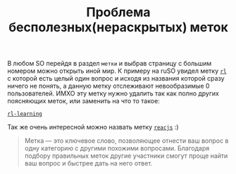 ﻿---
title: "Проблема бесполезных(нераскрытых) меток"
se.owner.user_id: 457820
se.owner.display_name: "DaYa"
se.owner.link: "https://ru.meta.stackoverflow.com/users/457820/daya"
se.link: "https://ru.meta.stackoverflow.com/questions/12213/%d0%9f%d1%80%d0%be%d0%b1%d0%bb%d0%b5%d0%bc%d0%b0-%d0%b1%d0%b5%d1%81%d0%bf%d0%be%d0%bb%d0%b5%d0%b7%d0%bd%d1%8b%d1%85%d0%bd%d0%b5%d1%80%d0%b0%d1%81%d0%ba%d1%80%d1%8b%d1%82%d1%8b%d1%85-%d0%bc%d0%b5%d1%82%d0%be%d0%ba"
se.question_id: 12213
se.post_type: question
---
<p>В любом SO перейдя в раздел <code>метки</code> и выбрав страницу с большим номером можно открыть иной мир. К примеру на ruSO увидел метку <a href="https://ru.stackoverflow.com/questions/tagged/rl"><code>rl</code></a> с которой есть целый один вопрос и исходя из названия которой сразу ничего не понять, а данную метку отслеживают невообразимые 0 пользователей. ИМХО эту метку нужно удалить так как полно других поясняющих меток, или заменить на что то такое:</p>
<p><a href="https://ru.stackoverflow.com/questions/tagged/rl"><code>rl-learning</code></a></p>
<p>Так же очень интересной можно назвать метку <a href="https://ru.stackoverflow.com/questions/tagged/reacjs"><code>reacjs</code></a> :)</p>
<blockquote>
<p>Метка — это ключевое слово, позволяющее отнести ваш вопрос в одну категорию с другими похожими вопросами. Благодаря подбору правильных меток другие участники смогут проще найти ваш вопрос и быстрее дать на него ответ.</p>
</blockquote>
